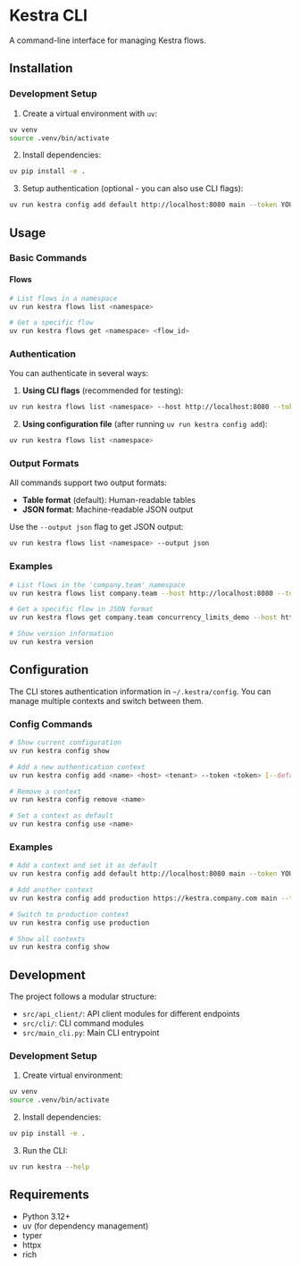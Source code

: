 # Kestra CLI

A command-line interface for managing Kestra flows.

## Installation

### Development Setup

1. Create a virtual environment with `uv`:
```bash
uv venv
source .venv/bin/activate
```

2. Install dependencies:
```bash
uv pip install -e .
```

3. Setup authentication (optional - you can also use CLI flags):
```bash
uv run kestra config add default http://localhost:8080 main --token YOUR_TOKEN --default
```

## Usage

### Basic Commands

#### Flows
```bash
# List flows in a namespace
uv run kestra flows list <namespace>

# Get a specific flow
uv run kestra flows get <namespace> <flow_id>
```

### Authentication

You can authenticate in several ways:

1. **Using CLI flags** (recommended for testing):
```bash
uv run kestra flows list <namespace> --host http://localhost:8080 --token YOUR_TOKEN
```

2. **Using configuration file** (after running `uv run kestra config add`):
```bash
uv run kestra flows list <namespace>
```

### Output Formats

All commands support two output formats:

- **Table format** (default): Human-readable tables
- **JSON format**: Machine-readable JSON output

Use the `--output json` flag to get JSON output:
```bash
uv run kestra flows list <namespace> --output json
```

### Examples

```bash
# List flows in the 'company.team' namespace
uv run kestra flows list company.team --host http://localhost:8080 --token YOUR_TOKEN

# Get a specific flow in JSON format
uv run kestra flows get company.team concurrency_limits_demo --host http://localhost:8080 --token YOUR_TOKEN --output json

# Show version information
uv run kestra version
```

## Configuration

The CLI stores authentication information in `~/.kestra/config`. You can manage multiple contexts and switch between them.

### Config Commands

```bash
# Show current configuration
uv run kestra config show

# Add a new authentication context
uv run kestra config add <name> <host> <tenant> --token <token> [--default]

# Remove a context
uv run kestra config remove <name>

# Set a context as default
uv run kestra config use <name>
```

### Examples

```bash
# Add a context and set it as default
uv run kestra config add default http://localhost:8080 main --token YOUR_TOKEN --default

# Add another context
uv run kestra config add production https://kestra.company.com main --token PROD_TOKEN

# Switch to production context
uv run kestra config use production

# Show all contexts
uv run kestra config show
```

## Development

The project follows a modular structure:

- `src/api_client/`: API client modules for different endpoints
- `src/cli/`: CLI command modules
- `src/main_cli.py`: Main CLI entrypoint

### Development Setup

1. Create virtual environment:
```bash
uv venv
source .venv/bin/activate
```

2. Install dependencies:
```bash
uv pip install -e .
```

3. Run the CLI:
```bash
uv run kestra --help
```

## Requirements

- Python 3.12+
- uv (for dependency management)
- typer
- httpx
- rich
